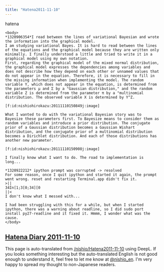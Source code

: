```yaml
---
title: "Hatena2011-11-10"
---
```


hatena

```
<body>
*1320906354*I read between the lines of variational Bayesian and wrote the information into the graphical model.
I am studying variational Bayes. It is hard to read between the lines of the equations and the graphical model because they are written only minimally. I finally understood a little and tried to write it in a graphical model using my own notation.
First, regarding the graphical model of the mixed normal distribution, the graphical model expresses the dependencies among variables and does not describe how they depend on each other or unnamed values that do not appear in the equation. Therefore, it is necessary to fill in the missing information when implementing the model. The random variable Y, which does not appear in the equation, is determined from the parameters μ and Σ by a "Gaussian distribution," and the random variable Z is determined from the parameter π by a "multinomial distribution. The observed variable X is determined by Y^Z.

[f:id:nishiohirokazu:20111110150849j:image]

What I wanted to do with the variational Bayesian story was to Bayesize these parameters first. To Bayesize means to consider them as random variables and introduce a prior distribution. The conjugate prior of a Gaussian distribution becomes a Gaussian Wishart distribution, and the conjugate prior of a multinomial distribution becomes a Dirichlet distribution. And each of those distributions has another new parameter.

[f:id:nishiohirokazu:20111110150908j:image]

I finally know what I want to do. The road to implementation is long...

*1320922212* ipython prompt was corrupted -> resolved
For some reason, once I quit ipython and started it again, the prompt went wrong. reset and restarting Terminal.app didn't fix it.
>||
34In[1;3[0;34][0
||<
I don't know what I messed with...

I had been struggling with this for a while, but when I started ipython, there was a warning about readline, so I did sudo port install py27-readline and it fixed it. Hmmm, I wonder what was the cause.
</body>
```


[Hatena Diary 2011-11-10](https://nishiohirokazu.hatenadiary.org/archive/2011/11/10)
---
This page is auto-translated from [/nishio/Hatena2011-11-10](https://scrapbox.io/nishio/Hatena2011-11-10) using DeepL. If you looks something interesting but the auto-translated English is not good enough to understand it, feel free to let me know at [@nishio_en](https://twitter.com/nishio_en). I'm very happy to spread my thought to non-Japanese readers.